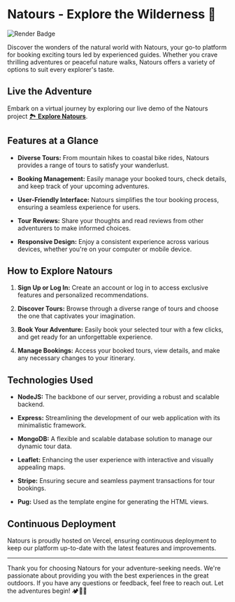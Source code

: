 # Natours - Explore the Wilderness 🌿

![Render Badge](https://img.shields.io/badge/deployed%20on-render-brightgreen)

Discover the wonders of the natural world with Natours, your go-to platform for booking exciting tours led by experienced guides. Whether you crave thrilling adventures or peaceful nature walks, Natours offers a variety of options to suit every explorer's taste.

## Live the Adventure

Embark on a virtual journey by exploring our live demo of the Natours project [🏞️ **Explore Natours**](https://natours-rahuljsaliaan.vercel.app/).

## Features at a Glance

- **Diverse Tours:** From mountain hikes to coastal bike rides, Natours provides a range of tours to satisfy your wanderlust.
  
- **Booking Management:** Easily manage your booked tours, check details, and keep track of your upcoming adventures.

- **User-Friendly Interface:** Natours simplifies the tour booking process, ensuring a seamless experience for users.

- **Tour Reviews:** Share your thoughts and read reviews from other adventurers to make informed choices.

- **Responsive Design:** Enjoy a consistent experience across various devices, whether you're on your computer or mobile device.

## How to Explore Natours

1. **Sign Up or Log In:** Create an account or log in to access exclusive features and personalized recommendations.

2. **Discover Tours:** Browse through a diverse range of tours and choose the one that captivates your imagination.

3. **Book Your Adventure:** Easily book your selected tour with a few clicks, and get ready for an unforgettable experience.

4. **Manage Bookings:** Access your booked tours, view details, and make any necessary changes to your itinerary.

## Technologies Used

- **NodeJS:** The backbone of our server, providing a robust and scalable backend.
  
- **Express:** Streamlining the development of our web application with its minimalistic framework.

- **MongoDB:** A flexible and scalable database solution to manage our dynamic tour data.

- **Leaflet:** Enhancing the user experience with interactive and visually appealing maps.

- **Stripe:** Ensuring secure and seamless payment transactions for tour bookings.

- **Pug:** Used as the template engine for generating the HTML views.

## Continuous Deployment

Natours is proudly hosted on Vercel, ensuring continuous deployment to keep our platform up-to-date with the latest features and improvements.

---

Thank you for choosing Natours for your adventure-seeking needs. We're passionate about providing you with the best experiences in the great outdoors. If you have any questions or feedback, feel free to reach out. Let the adventures begin! 🏕️🌟🌲
